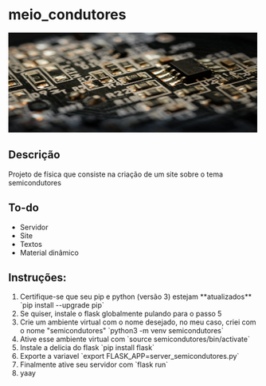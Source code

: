 # meio_condutores

<img src="readme_img.jpeg" width='500' height='200'>

<h2>Descrição</h2>
Projeto de física que consiste na criação de um site sobre o tema semicondutores

<h2>To-do</h2>
<ul>
   <li>Servidor</li>
   <li>Site</li>
   <li>Textos</li>
   <li>Material dinâmico</li>
</ul>

<h2>Instruções:</h2>
<ol>
<li>Certifique-se que seu pip e python (versão 3) estejam **atualizados** `pip install --upgrade pip`</li>
<li>Se quiser, instale o flask globalmente pulando para o passo 5</li>
<li>Crie um ambiente virtual com o nome desejado, no meu caso, criei com o nome "semicondutores" `python3 -m venv semicondutores`</li>
<li>Ative esse ambiente virtual com `source semicondutores/bin/activate`</li>
<li>Instale a delicia do flask  `pip install flask`</li>
<li>Exporte a variavel `export FLASK_APP=server_semicondutores.py`</li>
<li>Finalmente ative seu servidor com `flask run`</li>
<li>yaay</li>
